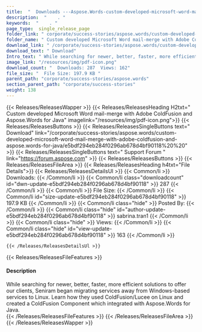 ```yaml
---
title:  "  Downloads ---Aspose.Words-custom-developed-microsoft-word-mail-merge-with-adobe-coldfusion-and-aspose.words-for-java . " 
description:  "    . " 
keywords:  "    . " 
page_type:  single_release_page
folder_link: " corporate/success-stories/aspose.words/custom-developed-microsoft-word-mail-merge-with-adobe-coldfusion-and-aspose.words-for-java/"
folder_name: " Custom developed Microsoft Word mail-merge with Adobe ColdFusion and Aspose.Words for Java"
download_link: " /corporate/success-stories/aspose.words/custom-developed-microsoft-word-mail-merge-with-adobe-coldfusion-and-aspose.words-for-java/e5bdf294eb284f0296ab678d4bf90118"
download_text: " Download"
Intro_text: " While searching for newer, better, faster, more efficient solutions to offer our..."
image_link: "/resources/img/pdf-icon.png"
download_count: "  Downloads: 287  Views: 162"
file_size: "  File Size: 197.9 KB "
parent_path: "corporate/success-stories/aspose.words"
section_parent_path: "corporate/success-stories"
weight: 138
---
```


{{< Releases/ReleasesWapper >}}
  {{< Releases/ReleasesHeading H2txt=" Custom developed Microsoft Word mail-merge with Adobe ColdFusion and Aspose.Words for Java" imagelink="/resources/img/pdf-icon.png">}}
  {{< Releases/ReleasesButtons >}}
    {{< Releases/ReleasesSingleButtons text=" Download" link="/corporate/success-stories/aspose.words/custom-developed-microsoft-word-mail-merge-with-adobe-coldfusion-and-aspose.words-for-java/e5bdf294eb284f0296ab678d4bf90118%20%20" >}}
    {{< Releases/ReleasesSingleButtons text=" Support Forum " link="https://forum.aspose.com" >}}
  {{< Releases/ReleasesButtons >}}
  {{< Releases/ReleasesFileArea >}}
    {{< Releases/ReleasesHeading h4txt="File Details">}}
    {{< Releases/ReleasesDetailsUl >}}
            {{< Common/li  >}} Downloads: {{< /Common/li >}} 
      {{< Common/li class="downloadcount" id="dwn-update-e5bdf294eb284f0296ab678d4bf90118" >}} 287 {{< /Common/li >}} 
      {{< Common/li  >}} File Size: {{< /Common/li >}} 
      {{< Common/li id="size-update-e5bdf294eb284f0296ab678d4bf90118" >}} 197.9 KB {{< /Common/li >}} 
      {{< Common/li  class="hide" >}} Posted By: {{< /Common/li >}} 
      {{< Common/li class="hide" id="author-update-e5bdf294eb284f0296ab678d4bf90118" >}} sabrina.tran1 {{< /Common/li >}} 
      {{< Common/li class="hide"  >}} Views: {{< /Common/li >}} 
      {{< Common/li class="hide" id="view-update-e5bdf294eb284f0296ab678d4bf90118" >}} 163 {{< /Common/li >}} 

    {{< /Releases/ReleasesDetailsUl >}}

  {{< Releases/ReleasesFileFeatures >}}
      <h4>Description</h4><div class="HTMLDescription">While searching for newer, better, faster, more efficient solutions to offer our clients, Seniram began migrating services away from Windows-based services to Linux. Learn how they used ColdFusion/Lucee on Linux and created a ColdFusion Component which integrated with Aspose.Words for Java.</div>
  {{< /Releases/ReleasesFileFeatures >}}
 {{< /Releases/ReleasesFileArea >}}
{{< /Releases/ReleasesWapper >}}



